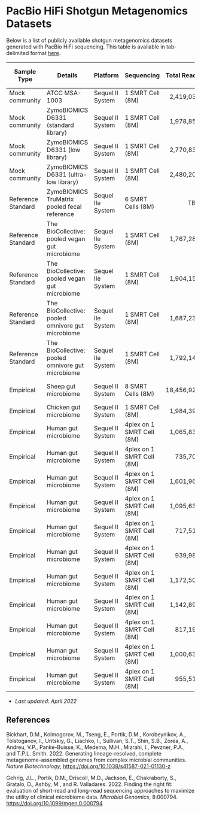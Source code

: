 # PacBio HiFi Shotgun Metagenomics Datasets

Below is a list of publicly available shotgun metagenomics datasets generated with PacBio HiFi sequencing. This table is available in tab-delimited format [here](https://github.com/PacificBiosciences/pb-metagenomics-tools/blob/master/docs/PacBio-Data.txt).

|  Sample Type|  Details|  Platform|  Sequencing|  Total Reads|  Mean Read Length|  Total Data|  Median Quality|  NCBI Project|  NCBI Experiment|  SRA Accession|  Study|  Year|  
|  ----|  ----|  ----|  ----|  ----:|  ----:|  ----:|  ----:|  ----|  ----|  ----|  ----|  ----|  
|  Mock community|  ATCC MSA-1003|  Sequel II System|  1 SMRT Cell (8M)|  2,419,037|  8.4 kb|  20.5 Gbp|  Q36|  [PRJNA546278](https://www.ncbi.nlm.nih.gov/bioproject/PRJNA546278/)|  [SRX6095783](https://www.ncbi.nlm.nih.gov/sra/SRX6095783)|  [SRR9328980](https://trace.ncbi.nlm.nih.gov/Traces/sra/?run=SRR9328980)|  NA|  2019|  
|  Mock community|  ZymoBIOMICS D6331 (standard library)|  Sequel II System|  1 SMRT Cell (8M)|  1,978,852|  9.1 kb|  17.9 Gbp|  Q39|  [PRJNA680590](https://www.ncbi.nlm.nih.gov/bioproject/PRJNA680590/)|  [SRX9569057](https://www.ncbi.nlm.nih.gov/sra/SRX9569057)|  [SRR13128014](https://trace.ncbi.nlm.nih.gov/Traces/sra/?run=SRR13128014)|  NA|  2020|  
|  Mock community|  ZymoBIOMICS D6331 (low library)|  Sequel II System|  1 SMRT Cell (8M)|  2,770,833|  9.3 kb|  25.8 Gbp|  Q39|  [PRJNA680590](https://www.ncbi.nlm.nih.gov/bioproject/PRJNA680590/)|  [SRX9569058](https://www.ncbi.nlm.nih.gov/sra/SRX9569058)|  [SRR13128013](https://trace.ncbi.nlm.nih.gov/Traces/sra/?run=SRR13128013)|  NA|  2020|  
|  Mock community|  ZymoBIOMICS D6331 (ultra-low library)|  Sequel II System|  1 SMRT Cell (8M)|  2,480,208|  8.6 kb|  21.3 Gbp|  Q38|  [PRJNA680590](https://www.ncbi.nlm.nih.gov/bioproject/PRJNA680590/)|  [SRX9569059](https://www.ncbi.nlm.nih.gov/sra/SRX9569059)|  [SRR13128012](https://trace.ncbi.nlm.nih.gov/Traces/sra/?run=SRR13128012)|  NA|  2020|  
|  Reference Standard|  ZymoBIOMICS TruMatrix pooled fecal reference|  Sequel IIe System|  6 SMRT Cells (8M)|  TBD|  TBD|  TBD|  TBD|  TBD|  TBD|  |  NA|  2022|  
|  Reference Standard|  The BioCollective: pooled vegan gut microbiome|  Sequel IIe System|  1 SMRT Cell (8M)|  1,767,289|  8.6 kb|  15.2 Gbp|  Q39|  [PRJNA750084](https://www.ncbi.nlm.nih.gov/bioproject/PRJNA750084/)|  [SRX11580195](https://www.ncbi.nlm.nih.gov/sra/SRX11580195)|  [SRR15275210](https://trace.ncbi.nlm.nih.gov/Traces/sra/?run=SRR15275210)|  NA|  2021|  
|  Reference Standard|  The BioCollective: pooled vegan gut microbiome|  Sequel IIe System|  1 SMRT Cell (8M)|  1,904,159|  9.8 kb|  18.8 Gbp|  Q39|  [PRJNA750084](https://www.ncbi.nlm.nih.gov/bioproject/PRJNA750084/)|  [SRX11580194](https://www.ncbi.nlm.nih.gov/sra/SRX11580194)|  [SRR15275211](https://trace.ncbi.nlm.nih.gov/Traces/sra/?run=SRR15275211)|  NA|  2021|  
|  Reference Standard|  The BioCollective: pooled omnivore gut microbiome|  Sequel IIe System|  1 SMRT Cell (8M)|  1,687,238|  9.2 kb|  15.5 Gbp|  Q40|  [PRJNA750084](https://www.ncbi.nlm.nih.gov/bioproject/PRJNA750084/)|  [SRX11580193](https://www.ncbi.nlm.nih.gov/sra/SRX11580193)|  [SRR15275212](https://trace.ncbi.nlm.nih.gov/Traces/sra/?run=SRR15275212)|  NA|  2021|  
|  Reference Standard|  The BioCollective: pooled omnivore gut microbiome|  Sequel IIe System|  1 SMRT Cell (8M)|  1,792,146|  10.3 kb|  18.5 Gbp|  Q40|  [PRJNA750084](https://www.ncbi.nlm.nih.gov/bioproject/PRJNA750084/)|  [SRX11580192](https://www.ncbi.nlm.nih.gov/sra/SRX11580192)|  [SRR15275213](https://trace.ncbi.nlm.nih.gov/Traces/sra/?run=SRR15275213)|  NA|  2021|  
|  Empirical|  Sheep gut microbiome|  Sequel II System|  8 SMRT Cells (8M)|  18,456,925|  11.2 kb|  206.5 Gbp|  Q35|  [PRJNA595610](https://www.ncbi.nlm.nih.gov/bioproject/PRJNA595610/)|  [SRX10647529](https://www.ncbi.nlm.nih.gov/sra/SRX10647529)|  [SRR14289618](https://trace.ncbi.nlm.nih.gov/Traces/sra/?run=SRR14289618)|  Bickhart et al. 2022|  2021|  
|  Empirical|  Chicken gut microbiome|  Sequel II System|  1 SMRT Cell (8M)|  1,984,390|  16.9 kb|  33.6 Gbp|  Q30|  [PRJNA748109](https://www.ncbi.nlm.nih.gov/bioproject/PRJNA748109)|  [SRX11520539](https://www.ncbi.nlm.nih.gov/sra/SRX11520539)|  [SRR15214153](https://trace.ncbi.nlm.nih.gov/Traces/sra/?run=SRR15214153)|  NA|  2021|  
|  Empirical|  Human gut microbiome|  Sequel II System|  4plex on 1 SMRT Cell (8M)|  1,065,834|  6.2 kb|  6.7 Gbp|  Q39|  [PRJNA754443](https://www.ncbi.nlm.nih.gov/bioproject/PRJNA754443/)|  [SRX11788790](https://www.ncbi.nlm.nih.gov/sra/SRX11788790/)|  [SRR15489020](https://trace.ncbi.nlm.nih.gov/Traces/sra/?run=SRR15489020)|  Gehrig et al. 2022|  2021|  
|  Empirical|  Human gut microbiome|  Sequel II System|  4plex on 1 SMRT Cell (8M)|  735,702|  6.5 kb|  4.8 Gbp|  Q39|  [PRJNA754443](https://www.ncbi.nlm.nih.gov/bioproject/PRJNA754443/)|  [SRX11788791](https://www.ncbi.nlm.nih.gov/sra/SRX11788791)|  [SRR15489019](https://trace.ncbi.nlm.nih.gov/Traces/sra/?run=SRR15489019)|  Gehrig et al. 2022|  2021|  
|  Empirical|  Human gut microbiome|  Sequel II System|  4plex on 1 SMRT Cell (8M)|  1,601,967|  6.6 kb|  10.6 Gbp|  Q39|  [PRJNA754443](https://www.ncbi.nlm.nih.gov/bioproject/PRJNA754443/)|  [SRX11788792](https://www.ncbi.nlm.nih.gov/sra/SRX11788792)|  [SRR15489018](https://trace.ncbi.nlm.nih.gov/Traces/sra/?run=SRR15489018)|  Gehrig et al. 2022|  2021|  
|  Empirical|  Human gut microbiome|  Sequel II System|  4plex on 1 SMRT Cell (8M)|  1,095,633|  6.7 kb|  7.3 Gbp|  Q39|  [PRJNA754443](https://www.ncbi.nlm.nih.gov/bioproject/PRJNA754443/)|  [SRX11788793](https://www.ncbi.nlm.nih.gov/sra/SRX11788793)|  [SRR15489017](https://trace.ncbi.nlm.nih.gov/Traces/sra/?run=SRR15489017)|  Gehrig et al. 2022|  2021|  
|  Empirical|  Human gut microbiome|  Sequel II System|  4plex on 1 SMRT Cell (8M)|  717,518|  5.0 kb|  3.6 Gbp|  Q36|  [PRJNA754443](https://www.ncbi.nlm.nih.gov/bioproject/PRJNA754443/)|  [SRX11788794](https://www.ncbi.nlm.nih.gov/sra/SRX11788794)|  [SRR15489016](https://trace.ncbi.nlm.nih.gov/Traces/sra/?run=SRR15489016)|  Gehrig et al. 2022|  2021|  
|  Empirical|  Human gut microbiome|  Sequel II System|  4plex on 1 SMRT Cell (8M)|  939,988|  6.2 kb|  5.8 Gbp|  Q36|  [PRJNA754443](https://www.ncbi.nlm.nih.gov/bioproject/PRJNA754443/)|  [SRX11788795](https://www.ncbi.nlm.nih.gov/sra/SRX11788795)|  [SRR15489015](https://trace.ncbi.nlm.nih.gov/Traces/sra/?run=SRR15489015)|  Gehrig et al. 2022|  2021|  
|  Empirical|  Human gut microbiome|  Sequel II System|  4plex on 1 SMRT Cell (8M)|  1,172,506|  6.4 kb|  7.5 Gbp|  Q36|  [PRJNA754443](https://www.ncbi.nlm.nih.gov/bioproject/PRJNA754443/)|  [SRX11788796](https://www.ncbi.nlm.nih.gov/sra/SRX11788796)|  [SRR15489014](https://trace.ncbi.nlm.nih.gov/Traces/sra/?run=SRR15489014)|  Gehrig et al. 2022|  2021|  
|  Empirical|  Human gut microbiome|  Sequel II System|  4plex on 1 SMRT Cell (8M)|  1,142,896|  6.1 kb|  7.0 Gbp|  Q36|  [PRJNA754443](https://www.ncbi.nlm.nih.gov/bioproject/PRJNA754443/)|  [SRX11788797](https://www.ncbi.nlm.nih.gov/sra/SRX11788797)|  [SRR15489013](https://trace.ncbi.nlm.nih.gov/Traces/sra/?run=SRR15489013)|  Gehrig et al. 2022|  2021|  
|  Empirical|  Human gut microbiome|  Sequel II System|  4plex on 1 SMRT Cell (8M)|  817,197|  7.1 kb|  5.8 Gbp|  Q40|  [PRJNA754443](https://www.ncbi.nlm.nih.gov/bioproject/PRJNA754443/)|  [SRX11788799](https://www.ncbi.nlm.nih.gov/sra/SRX11788799)|  [SRR15489011](https://trace.ncbi.nlm.nih.gov/Traces/sra/?run=SRR15489011)|  Gehrig et al. 2022|  2021|  
|  Empirical|  Human gut microbiome|  Sequel II System|  4plex on 1 SMRT Cell (8M)|  1,000,637|  6.4 kb|  6.4 Gbp|  Q40|  [PRJNA754443](https://www.ncbi.nlm.nih.gov/bioproject/PRJNA754443/)|  [SRX11788800](https://www.ncbi.nlm.nih.gov/sra/SRX11788800)|  [SRR15489010](https://trace.ncbi.nlm.nih.gov/Traces/sra/?run=SRR15489010)|  Gehrig et al. 2022|  2021|  
|  Empirical|  Human gut microbiome|  Sequel II System|  4plex on 1 SMRT Cell (8M)|  955,510|  6.6 kb|  6.4 Gbp|  Q40|  [PRJNA754443](https://www.ncbi.nlm.nih.gov/bioproject/PRJNA754443/)|  [SRX11788801](https://www.ncbi.nlm.nih.gov/sra/SRX11788901)|  [SRR15489009](https://trace.ncbi.nlm.nih.gov/Traces/sra/?run=SRR15489009)|  Gehrig et al. 2022|  2021|  
+ *Last updated: April 2022*

## References

Bickhart, D.M., Kolmogorov, M., Tseng, E., Portik, D.M., Korobeynikov, A., Tolstoganov, I., Uritskiy, G., Liachko, I., Sullivan, S.T., Shin, S.B., Zorea, A., Andreu, V.P., Panke-Buisse, K., Medema, M.H., Mizrahi, I., Pevzner, P.A., and T.P.L. Smith. 2022. Generating lineage-resolved, complete metagenome-assembled genomes from complex microbial communities. *Nature Biotechnology*, https://doi.org/10.1038/s41587-021-01130-z

Gehrig, J.L., Portik, D.M., Driscoll, M.D., Jackson, E., Chakraborty, S., Gratalo, D., Ashby, M., and R. Valladares. 2022. Finding the right fit: evaluation of short-read and long-read sequencing approaches to maximize the utility of clinical microbiome data. *Microbial Genomics*, 8:000794. https://doi.org/10.1099/mgen.0.000794